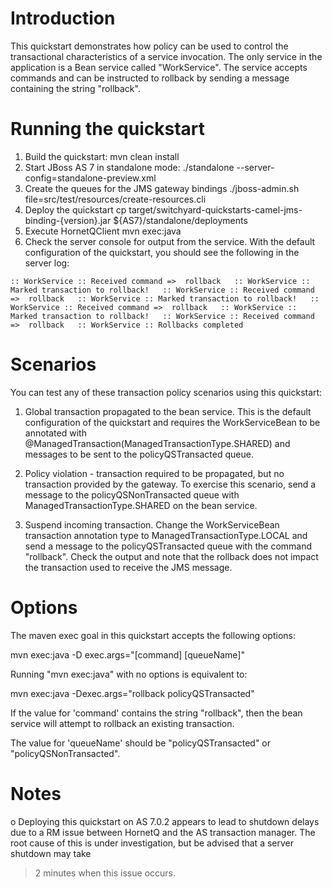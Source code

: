 Introduction
============
This quickstart demonstrates how policy can be used to control the transactional characteristics of a service invocation.  The only service in the application is a Bean service called "WorkService".  The service accepts commands and can be instructed to rollback by sending a message containing the string "rollback".

Running the quickstart
======================

1. Build the quickstart:
    mvn clean install
2. Start JBoss AS 7 in standalone mode:
    ./standalone --server-config=standalone-preview.xml
3. Create the queues for the JMS gateway bindings
    ./jboss-admin.sh file=src/test/resources/create-resources.cli
5. Deploy the quickstart
    cp target/switchyard-quickstarts-camel-jms-binding-{version}.jar ${AS7}/standalone/deployments
6. Execute HornetQClient
    mvn exec:java
7. Check the server console for output from the service.  With the default
   configuration of the quickstart, you should see the following in the 
   server log:

`:: WorkService :: Received command =>  rollback  
:: WorkService :: Marked transaction to rollback!  
:: WorkService :: Received command =>  rollback  
:: WorkService :: Marked transaction to rollback!  
:: WorkService :: Received command =>  rollback  
:: WorkService :: Marked transaction to rollback!  
:: WorkService :: Received command =>  rollback  
:: WorkService :: Rollbacks completed`    
   

Scenarios
=========
You can test any of these transaction policy scenarios using this quickstart:

1) Global transaction propagated to the bean service.  This is the default 
   configuration of the quickstart and requires the WorkServiceBean to be
   annotated with @ManagedTransaction(ManagedTransactionType.SHARED) and 
   messages to be sent to the policyQSTransacted queue.
   
2) Policy violation - transaction required to be propagated, but no transaction
   provided by the gateway.  To exercise this scenario, send a message to the 
   policyQSNonTransacted queue with ManagedTransactionType.SHARED on the bean
   service.
   
3) Suspend incoming transaction.  Change the WorkServiceBean transaction 
   annotation type to ManagedTransactionType.LOCAL and send a message to the
   policyQSTransacted queue with the command "rollback".  Check the output and
   note that the rollback does not impact the transaction used to receive the
   JMS message.
   
   
Options
=======
The maven exec goal in this quickstart accepts the following options:

   mvn exec:java -D exec.args="[command] [queueName]"

Running "mvn exec:java" with no options is equivalent to:

   mvn exec:java -Dexec.args="rollback policyQSTransacted"
   
If the value for 'command' contains the string "rollback", then the bean service
will attempt to rollback an existing transaction.

The value for 'queueName' should be "policyQSTransacted" or 
"policyQSNonTransacted".

Notes
=======

o Deploying this quickstart on AS 7.0.2 appears to lead to shutdown delays due
  to a RM issue between HornetQ and the AS transaction manager.  The root cause
  of this is under investigation, but be advised that a server shutdown may take
  > 2 minutes when this issue occurs.
  

